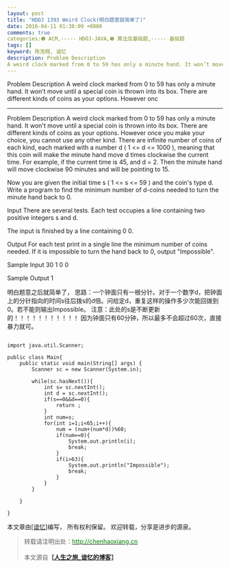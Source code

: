 ```yaml
---
layout: post
title: "HDOJ 1393 Weird Clock(明白题意就简单了)"
date: 2016-04-11 01:38:09 +0800
comments: true
categories:❶ ACM,----- HDOJ-JAVA,❺ 算法及基础题,----- 基础题
tags: []
keyword: 陈浩翔, 谙忆
description: Problem Description 
A weird clock marked from 0 to 59 has only a minute hand. It won’t move until a special coin is thrown into its box. There are different kinds of coins as your options. However onc 
---
```



Problem Description 
A weird clock marked from 0 to 59 has only a minute hand. It won’t move until a special coin is thrown into its box. There are different kinds of coins as your options. However onc
<!-- more -->
----------

Problem Description
A weird clock marked from 0 to 59 has only a minute hand. It won't move until a special coin is thrown into its box. There are different kinds of coins as your options. However once you make your choice, you cannot use any other kind. There are infinite number of coins of each kind, each marked with a number d ( 1 <= d <= 1000 ), meaning that this coin will make the minute hand move d times clockwise the current time. For example, if the current time is 45, and d = 2. Then the minute hand will move clockwise 90 minutes and will be pointing to 15.

Now you are given the initial time s ( 1 <= s <= 59 ) and the coin's type d. Write a program to find the minimum number of d-coins needed to turn the minute hand back to 0.

 

Input
There are several tests. Each test occupies a line containing two positive integers s and d.

The input is finished by a line containing 0 0.

 

Output
For each test print in a single line the minimum number of coins needed. If it is impossible to turn the hand back to 0, output "Impossible".

 

Sample Input
30 1
0 0
 

Sample Output
1


明白题意之后就简单了，
思路：一个钟面只有一根分针。对于一个数字d，把钟面上的分针指向的时间s往后拨s的d倍。问给定d，重复这样的操作多少次能回拨到0。若不能则输出Impossible。
注意：此处的s是不断更新的！！！！！！！！！！！
因为钟面只有60分钟，所以最多不会超过60次，直接暴力就可。

```

import java.util.Scanner;

public class Main{
	public static void main(String[] args) {
		Scanner sc = new Scanner(System.in);
		
		while(sc.hasNext()){
			int s= sc.nextInt();
			int d = sc.nextInt();
			if(s==0&&d==0){
				return ;
			}
			int num=s;
			for(int i=1;i<65;i++){
				num = (num+(num*d))%60;
				if(num==0){
					System.out.println(i);
					break;
				}
				if(i>63){
					System.out.println("Impossible");
					break;
				}
			}
		}
		
	}

}

```



本文章由<a href="http://chenhaoxiang.cn/">[谙忆]</a>编写， 所有权利保留。 
欢迎转载，分享是进步的源泉。
<blockquote cite='陈浩翔'>
<p background-color='#D3D3D3'>转载请注明出处：<a href='http://chenhaoxiang.cn'><font color="green">http://chenhaoxiang.cn</font></a><br><br>
本文源自<strong>【<a href='http://chenhaoxiang.cn' target='_blank'>人生之旅_谙忆的博客</a>】</strong></p>
</blockquote>
